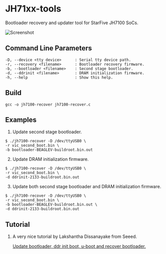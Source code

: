 # JH71xx-tools
Bootloader recovery and updater tool for StarFive JH7100 SoCs.

![Screenshot](https://github.com/kprasadvnsi/JH71xx-tools/raw/main/images/screenshot.png)

Command Line Parameters
-----------------------
    -D, --device <tty device>      : Serial tty device path.
    -r, --recovery <filename>      : Bootloader recovery firmware.
    -b, --bootloader <filename>    : Second stage bootloader.
    -d, --ddrinit <filename>       : DRAM initialization firmware.
    -h, --help                     : Show this help.

## Build
```
gcc -o jh7100-recover jh7100-recover.c
```

## Examples

1. Update second stage bootloader.

```
$ ./jh7100-recover -D /dev/ttyUSB0 \
-r vic_second_boot.bin \
-b bootloader-BEAGLEV-buildroot.bin.out
```
2. Update DRAM initialization firmware.

```
$ ./jh7100-recover -D /dev/ttyUSB0 \
-r vic_second_boot.bin \
-d ddrinit-2133-buildroot.bin.out
```

3. Update both second stage bootloader and DRAM initialization firmware.

```
$ ./jh7100-recover -D /dev/ttyUSB0 \
-r vic_second_boot.bin \
-b bootloader-BEAGLEV-buildroot.bin.out \
-d ddrinit-2133-buildroot.bin.out
```

## Tutorial

1. A very nice tutorial by Lakshantha Dissanayake from Seeed.

    [Update bootloader, ddr init boot, u-boot and recover bootloader.](https://wiki.seeedstudio.com/BeagleV-Update-bootloader-ddr-init-boot-uboot-Recover-bootloader/)